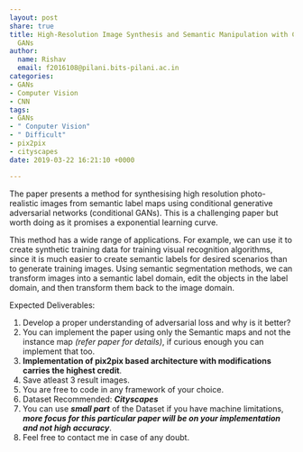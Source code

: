 ```yaml
---
layout: post
share: true
title: High-Resolution Image Synthesis and Semantic Manipulation with Conditional
  GANs
author:
  name: Rishav
  email: f2016108@pilani.bits-pilani.ac.in
categories:
- GANs
- Computer Vision
- CNN
tags:
- GANs
- " Conputer Vision"
- " Difficult"
- pix2pix
- cityscapes
date: 2019-03-22 16:21:10 +0000

---
```

The paper presents a method for synthesising high resolution photo-realistic images from semantic label maps using conditional generative adversarial networks (conditional GANs). This is a challenging paper but worth doing as it promises a exponential learning curve.

This method has a wide range of applications. For example, we can use it to create synthetic training data for training visual recognition algorithms, since it is much easier to create semantic labels for desired scenarios than to generate training images. Using semantic segmentation methods, we can transform images into a semantic label domain, edit the objects in the label domain, and then transform them back to the image domain.

Expected Deliverables:

1. Develop a proper understanding of adversarial loss and why is it better?
2. You can implement the paper using only the Semantic maps and not the instance map _(refer paper for details)_, if curious enough you can implement that too.
3. **Implementation of pix2pix based architecture with modifications carries the highest credit**.
4. Save atleast 3 result images.
5. You are free to code in any framework of your choice.
6. Dataset Recommended: **_Cityscapes_**
7. You can use **_small part_** of the Dataset if you have machine limitations, **_more focus for this particular paper will be on your implementation and not high accuracy_**.
8. Feel free to contact me in case of any doubt.